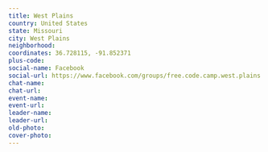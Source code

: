 ```yaml
---
title: West Plains
country: United States
state: Missouri
city: West Plains
neighborhood: 
coordinates: 36.728115, -91.852371
plus-code:
social-name: Facebook
social-url: https://www.facebook.com/groups/free.code.camp.west.plains.missouri
chat-name:
chat-url:
event-name:
event-url:
leader-name:
leader-url:
old-photo: 
cover-photo:
---
```

